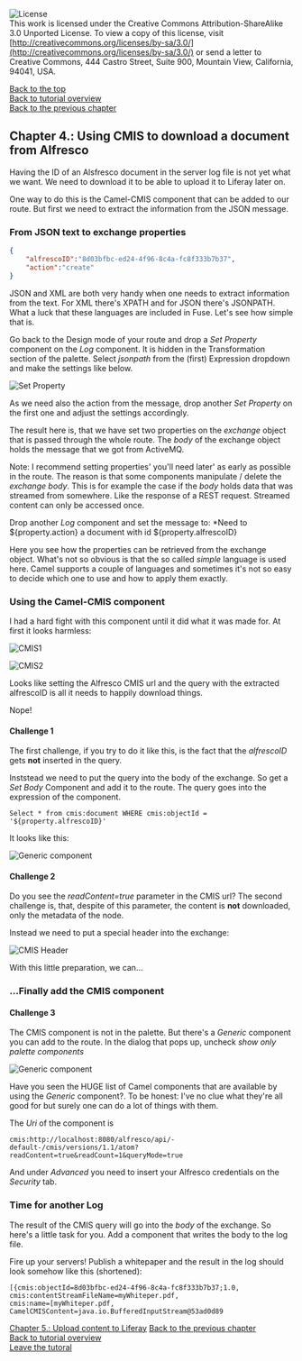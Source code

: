 ![License](img/cc-by-sa-88x31.png)<br>
This work is licensed under the Creative Commons Attribution-ShareAlike 3.0 Unported License. To view a copy of this license, visit [http://creativecommons.org/licenses/by-sa/3.0/](http://creativecommons.org/licenses/by-sa/3.0/) or send a letter to Creative Commons, 444 Castro Street, Suite 900, Mountain View, California, 94041, USA.

[Back to the top](../index.md)<br>
[Back to tutorial overview](index.md)<br>
[Back to the previous chapter](getting_started_fuse.md)

## Chapter 4.: Using CMIS to download a document from Alfresco
Having the ID of an Alsfresco document in the server log file is not yet what we want. We need to download it to be able to upload it to Liferay later on.

One way to do this is the Camel-CMIS component that can be added to our route. 
But first we need to extract the information from the JSON message.

### From JSON text to exchange properties
```json
{
	"alfrescoID":"8d03bfbc-ed24-4f96-8c4a-fc8f333b7b37",
	"action":"create"
}
```

JSON and XML are both very handy when one needs to extract information from the text. For XML there's XPATH and for JSON there's JSONPATH. What a luck that these languages are included in Fuse. Let's see how simple that is.

Go back to the Design mode of your route and drop a *Set Property* component on the *Log* component. It is hidden in the Transformation section of the palette. Select *jsonpath* from the (first) Expression dropdown and make the settings like below.

![Set Property](img/fuse_setProperty_simple.png)

As we need also the action from the message, drop another *Set Property* on the first one and adjust the settings accordingly.

The result here is, that we have set two properties on the *exchange* object that is passed through the whole route. The *body* of the exchange object holds the message that we got from ActiveMQ.

Note: I recommend setting properties' you'll need later' as early as possible in the route. The reason is that some components manipulate / delete the *exchange body*. This is for example the case if the *body* holds data that was streamed from somewhere. Like the response of a REST request. Streamed content can only be accessed once.

Drop another *Log* component and set the message to:
*Need to ${property.action} a document with id  ${property.alfrescoID}

Here you see how the properties can be retrieved from the exchange object. What's not so obvious is that the so called *simple* language is used here. Camel supports a couple of languages and sometimes it's not so easy to decide which one to use and how to apply them exactly.

### Using the Camel-CMIS component
I had a hard fight with this component until it did what it was made for. At first it looks harmless:

![CMIS1](img/fuse_cmis1.png)

![CMIS2](img/fuse_cmis2.png)

Looks like setting the Alfresco CMIS url and the query with the extracted alfrescoID is all it needs to happily download things.

Nope!

#### Challenge 1
The first challenge, if you try to do it like this, is the fact that the *alfrescoID* gets **not** inserted in the query.

Inststead we need to put the query into the body of the exchange. So get a *Set Body* Component and add it to the route. The query goes into the expression of the component.

```
Select * from cmis:document WHERE cmis:objectId = '${property.alfrescoID}'
```
It looks like this:

![Generic component](img/fuse_setBody_cmis_query.png)

#### Challenge 2
Do you see the *readContent=true* parameter in the CMIS url? The second challenge is, that, despite of this parameter, the content is **not** downloaded, only the metadata of the node.

Instead we need to put a special header into the exchange:

![CMIS Header](img/fuse_cmis_header.png)

With this little preparation, we can...

### ...Finally add the CMIS component

#### Challenge 3
The CMIS component is not in the palette. 
But there's a *Generic* component you can add to the route. In the dialog that pops up, uncheck *show only palette components* 

![Generic component](img/fuse_generic_component.png)

Have you seen the HUGE list of Camel components that are available by using the *Generic* component?. To be honest: I've no clue what they're all good for but surely one can do a lot of things with them.

The *Uri* of the component is
```
cmis:http://localhost:8080/alfresco/api/-default-/cmis/versions/1.1/atom?readContent=true&readCount=1&queryMode=true
```
And under *Advanced* you need to insert your Alfresco credentials on the *Security* tab.

### Time for another Log
The result of the CMIS query will go into the *body* of the exchange. So here's a little task for you. Add a component that writes the body to the log file. 

Fire up your servers! Publish a whitepaper and the result in the log should look somehow like this (shortened):
```
[{cmis:objectId=8d03bfbc-ed24-4f96-8c4a-fc8f333b7b37;1.0, 
cmis:contentStreamFileName=myWhiteper.pdf, 
cmis:name=[myWhiteper.pdf, 
CamelCMISContent=java.io.BufferedInputStream@53ad0d89
```

[Chapter 5.: Upload content to Liferay](upload_content_liferay.md)
[Back to the previous chapter](getting_started_fuse.md)<br>
[Back to tutorial overview](index.md)<br>
[Leave the tutoral](../index.md)
